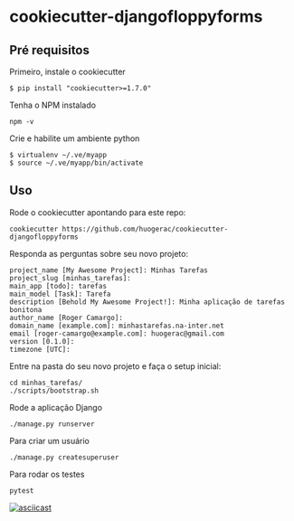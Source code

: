 # cookiecutter-djangofloppyforms

## Pré requisitos

Primeiro, instale o cookiecutter

    $ pip install "cookiecutter>=1.7.0"


Tenha o NPM instalado

    npm -v


Crie e habilite um ambiente python

    $ virtualenv ~/.ve/myapp
    $ source ~/.ve/myapp/bin/activate


## Uso

Rode o cookiecutter apontando para este repo:

    cookiecutter https://github.com/huogerac/cookiecutter-djangofloppyforms


Responda as perguntas sobre seu novo projeto:

    project_name [My Awesome Project]: Minhas Tarefas
    project_slug [minhas_tarefas]: 
    main_app [todo]: tarefas
    main_model [Task]: Tarefa
    description [Behold My Awesome Project!]: Minha aplicação de tarefas bonitona
    author_name [Roger Camargo]: 
    domain_name [example.com]: minhastarefas.na-inter.net
    email [roger-camargo@example.com]: huogerac@gmail.com
    version [0.1.0]: 
    timezone [UTC]: 


Entre na pasta do seu novo projeto e faça o setup inicial:

    cd minhas_tarefas/
    ./scripts/bootstrap.sh

Rode a aplicação Django

    ./manage.py runserver


Para criar um usuário

    ./manage.py createsuperuser


Para rodar os testes

    pytest


[![asciicast](https://asciinema.org/a/O33SwNhgsEelOom6pQ1xBRTz7.svg)](https://asciinema.org/a/O33SwNhgsEelOom6pQ1xBRTz7)
